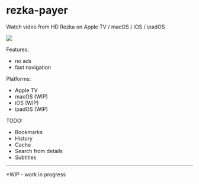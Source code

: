 # rezka-payer
Watch video from HD Rezka on Apple TV / macOS / iOS / ipadOS

<img src="https://github.com/iKorich/rezka-payer/blob/master/screenshots/tvos.png?raw=true">

Features:
 * no ads
 * fast navigation

Platforms:
 * Apple TV
 * macOS (WIP)
 * iOS (WIP)
 * ipadOS (WIP)

TODO:
 * Bookmarks
 * History
 * Cache
 * Search from details
 * Subtitles

---

*WIP - work in progress